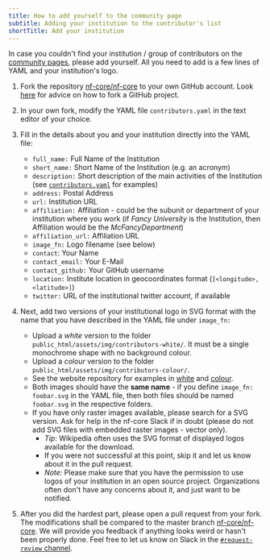 ```yaml
---
title: How to add yourself to the community page
subtitle: Adding your institution to the contributor's list
shortTitle: Add your institution
---
```


In case you couldn't find your institution / group of contributors on the [community pages](https://nf-co.re/contributors), please add yourself. All you need to add is a few lines of YAML and your institution's logo.

1. Fork the repository [nf-core/nf-core](https://github.com/nf-core/website) to your own GitHub account. Look [here](https://guides.github.com/activities/forking/) for advice on how to fork a GitHub project.

2. In your own fork, modify the YAML file `contributors.yaml` in the text editor of your choice.

3. Fill in the details about you and your institution directly into the YAML file:

   - `full_name:` Full Name of the Institution
   - `short_name:` Short Name of the Institution (e.g. an acronym)
   - `description:` Short description of the main activities of the Institution (see [`contributors.yaml`](https://github.com/nf-core/website/blob/main/src/config/contributors.yaml) for examples)
   - `address:` Postal Address
   - `url:` Institution URL
   - `affiliation:` Affiliation - could be the subunit or department of your institution where you work (if _Fancy University_ is the Institution, then Affiliation would be the _McFancyDepartment_)
   - `affiliation_url:` Affiliation URL
   - `image_fn:` Logo filename (see below)
   - `contact`: Your Name
   - `contact_email:` Your E-Mail
   - `contact_github:` Your GitHub username
   - `location:` Institute location in geocoordinates format (`[<longitude>, <latitude>]`)
   - `twitter:` URL of the institutional twitter account, if available

4. Next, add two versions of your institutional logo in SVG format with the name that you have described in the YAML file under `image_fn:`

   - Upload a _white_ version to the folder `public_html/assets/img/contributors-white/`. It must be a single monochrome shape with no background colour.
   - Upload a _colour_ version to the folder `public_html/assets/img/contributors-colour/`.
   - See the website repository for examples in [white](https://github.com/nf-core/website/tree/main/public/images/contributors/contributors-white) and [colour](https://github.com/nf-core/website/tree/main/public/images/contributors/contributors-colour).
   - Both images should have the **same name** - if you define `image_fn: foobar.svg` in the YAML file, then both files should be named `foobar.svg` in the respective folders.
   - If you have only raster images available, please search for a SVG version. Ask for help in the nf-core Slack if in doubt (please do not add SVG files with embedded raster images - vector only).
     - _Tip_: Wikipedia often uses the SVG format of displayed logos available for the download.
     - If you were not successful at this point, skip it and let us know about it in the pull request.
     - _Note:_ Please make sure that you have the permission to use logos of your institution in an open source project. Organizations often don't have any concerns about it, and just want to be notified.

5. After you did the hardest part, please open a pull request from your fork. The modifications shall be compared to the master branch [nf-core/nf-core](https://github.com/nf-core/website). We will provide you feedback if anything looks weird or hasn't been properly done. Feel free to let us know on Slack in the [`#request-review` channel](https://nfcore.slack.com/archives/CQY2U5QU9).
